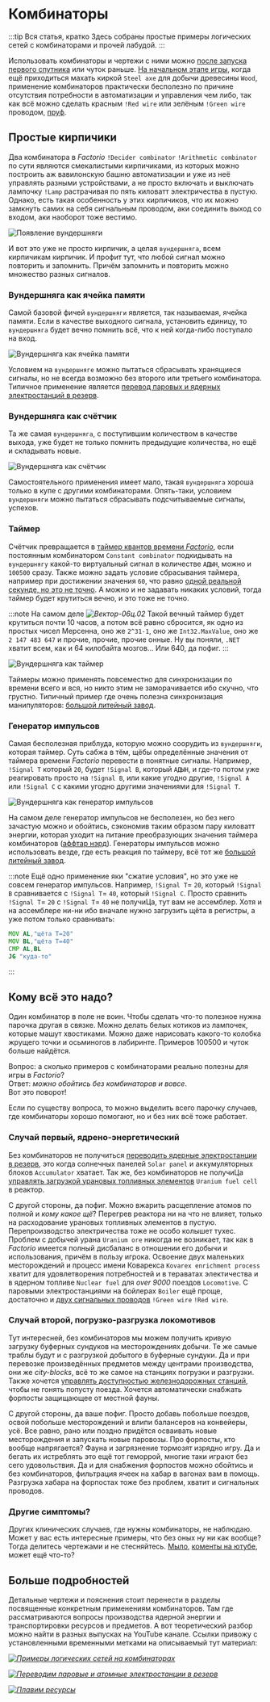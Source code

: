# Комбинаторы

:::tip Вся статья, кратко
Здесь собраны простые примеры логических сетей с комбинаторами и прочей лабудой.
:::

Использовать комбинаторы и чертежи с ними можно [после запуска первого спутника](../HowToStartNewGame/README.md#после-запуска-спутника) или чуток раньше. [На начальном этапе игры](../HowToStartNewGame/README.md), когда ещё приходиться махать киркой `Steel axe` для добычи древесины `Wood`, применение комбинаторов практически бесполезно по причине отсутствия потребности в автоматизации и управления чем либо, так как всё можно сделать красным `!Red wire` или зелёным `!Green wire` проводом, [пруф](SimpleExamples.md).

## Простые кирпичики

Два комбинатора в *Factorio* `!Decider combinator` `!Arithmetic combinator` по сути являются смекалистыми кирпичиками, из которых можно построить аж вавилонскую башню автоматизации и уже из неё управлять разными устройствами, а не просто включать и выключать лампочку `!Lamp` растрачивая по пять киловатт электричества в пустую. Однако, есть такая особенность у этих кирпичиков, что их можно замкнуть самих на себя сигнальным проводом, аки соединить выход со входом, аки наоборот тоже вестимо.

![Появление вундершняги](./images/Combinators.01.jpg)

И вот это уже не просто кирпичик, а целая `вундершняга`, всем кирпичикам кирпичик. И профит тут, что любой сигнал можно повторить и запомнить. Причём запомнить и повторить можно множество разных сигналов.

### Вундершняга как ячейка памяти

Самой базовой фичей `вундершняги` является, так называемая, ячейка памяти. Если в качестве выходного сигнала, установить единицу, то `вундершняга` будет вечно помнить всё, что к ней когда-либо поступало на вход.

![Вундершняга как ячейка памяти](./images/Combinators.02.jpg)

Условием на `вундершняге` можно пытаться сбрасывать хранящиеся сигналы, но не всегда возможно без второго или третьего комбинатора. Типичное применение является [перевод паровых и ядерных электростанций в резерв](../PowerProduction/BackupSteamPower.md#нудная-теория).

### Вундершняга как счётчик

Та же самая `вундершняга`, с поступившим количеством в качестве выхода, уже будет не только помнить предыдущие количества, но ещё и складывать новые.

![Вундершняга как счётчик](./images/Combinators.03.jpg)

Самостоятельного применения имеет мало, такая `вундершняга` хороша только в купе с другими комбинаторами. Опять-таки, условием `вундершняги` можно пытаться сбрасывать подсчитываемые сигналы, успехов.

### Таймер

Счётчик превращается в [таймер квантов времени *Factorio*](../Additionals/FPSandUPS.md#чё-за-ups), если постоянным комбинатором `Constant combinator` подкидывать на `вундершнягу` какой-то виртуальный сигнал в количестве `АДЫН`, можно и `100500` сразу. Также можно задать условие сбрасывания таймера, например при достижении значения `60`, что равно [одной реальной секунде, но это не точно](../Additionals//FPSandUPS.md#как-решать-вопросы-с-производительностью). А можно и не задавать никаких условий, тогда таймер будет крутиться вечно, и это тоже не точно.

:::note На самом деле *![Вектор-06ц.02](./images/Combinators.06.jpg#right)*
Такой вечный таймер будет крутиться почти 10 часов, а потом всё равно сбросится, як одно из простых чисел Мерсенна, оно же `2^31-1`, оно же `Int32.MaxValue`, оно же `2 147 483 647` и прочие, прочие, прочие онные. Ну вы поняли, `.NET` хватит всем, как и 64 килобайта мозгов... Или 640, да пофиг.
:::

![Вундершняга как таймер](./images/Combinators.04.jpg)

Таймеры можно применять повсеместно для синхронизации по времени всего и вся, но никто этим не заморачивается ибо скучно, что грустно. Типичный пример где очень полезна синхронизация манипуляторов: [большой литейный завод](../RawResourcesProcessing/BigOreFoundry.md#вундершняга-как-таймер).

### Генератор импульсов

Самая бесполезная приблуда, которую можно соорудить из `вундершняги`, которая таймер. Суть сабжа в тём, щёбы определённые значения от таймера времени *Factorio* перевести в понятные сигналы. Например, `!Signal T` который `20`, будет `!Signal B`, который `АДЫН`, и где-то потом уже реагировать просто на `!Signal B`, или какие угодно другие, `!Signal A` или `!Signal C` с какими угодно другими значениями для `!Signal T`.

![Вундершняга как генератор импульсов](./images/Combinators.05.jpg)

На самом деле генератор импульсов не бесполезен, но без него зачастую можно и обойтись, сэкономив таким образом пару киловатт энергии, которая уходит на питание преобразующих значения таймера комбинаторов ([аффтар нэрд](../Additionals/NerdsVsGeeks.md#народные-деффутаты)). Генераторы импульсов можно использовать везде, где есть реакция по таймеру, всё тот же [большой литейный завод](../RawResourcesProcessing/BigOreFoundry.md#вундершняга-как-генератор-импульсов).

:::note
Ещё одно применение яки "сжатие условия", но это уже не совсем генератор импульсов. Например, `!Signal T`= `20`, который `!Signal B` сравнивается с `!Signal T`= `40`, который `!Signal C`. Просто сравнить `!Signal T`= `20` с `!Signal T`= `40` не получиЦа, тут вам не ассемблер. Хотя и на ассемблере ни-ни ибо вначале нужно загрузить щёта в регистры, а уже потом только сравнивать:

```asm
MOV AL,"щёта T=20"
MOV BL,"щёта T=40"
CMP AL,BL
JG "куда-то"
```
:::

## Кому всё это надо?

Один комбинатор в поле не воин. Чтобы сделать что-то полезное нужна парочка другая в связке. Можно делать белых котиков из лампочек, которые машут хвостиками. Можно даже нарисовать какого-то колобка жрущего точки и осьминогов в лабиринте. Примеров 100500 и чуток больше найдётся.

Вопрос: а сколько примеров с комбинаторами реально полезны для игры в *Factorio*?\
Ответ: *можно обойтись без комбинаторов и вовсе*.\
Вот это поворот!

Если по существу вопроса, то можно выделить всего парочку случаев, где комбинаторы хорошо помогают, но и без них всё тоже работает.

### Случай первый, ядрено-энергетический

Без комбинаторов не получиться [переводить ядерные электростанции в резерв](../PowerProduction/BackupSteamPower.md#с-теорией-всё-начинаем-творить), это когда солнечных панелей `Solar panel` и аккумуляторных блоков `Accumulator` хватает. Так же, без комбинаторов не получиЦа [управлять загрузкой урановых топливных элементов](../PowerProduction/NuclearPower.md#начнём-с-теории) `Uranium fuel cell` в реактор.

С другой стороны, да пофиг. Можно вжарить расщепление атомов по полной и *кому какое щё*? Перегрев реактора ни на что не влияет, только на расходование урановых топливных элементов в пустую. Перепроизводство электричества тоже не особо колышет тухес. Проблем с добычей урана `Uranium ore` никогда не возникает, так как в *Factorio* имеется полный дисбаланс в отношении его добычи и использования, причём в пользу игрока. Освоение двух маленьких месторождений и процесс имени Коварекса `Kovarex enrichment process` хватит для удовлетворения потребностей и в тераватах электичества и в ядерном топливе `Nuclear fuel` для *over 9000* поездов `Locomotive`. С паровыми электростанциями на бойлерах `Boiler` ещё проще, достаточно и [двух сигнальных проводов](../PowerProduction/BackupSteamPower.md#простой-костыль) `!Green wire` `!Red wire`.

### Случай второй, погрузко-разгрузка локомотивов

Тут интересней, без комбинаторов мы можем получить кривую загрузку буферных сундуков на месторождениях добычи. Те же самые траблы будут и с разгрузкой добытого в буферные сундуки. Да и при перевозке произведённых предметов между центрами производства, они же *city-blocks*, всё то же самое на станциях погрузки и разгрузки. Также хочется [управлять доступностью железнодорожных станций](../LoadingAndUnloadingTrains/README.md#погрузка-предметов), чтобы не гонять попусту поезда. Хочется автоматически снабжать форпосты защищающее от местной фауны.

С другой стороны, да ваше пофиг. Просто добавь побольше поездов, освой побольше месторождений и влипи балансеров на конвейеры, усё. Все равно, рано или поздно придётся осваивать новые месторождения и запускать новые паровозы. Про форпосты, кто вообще напрягается? Фауна и загрязнение тормозят изрядно игру. Да и бегать их истреблять это ещё тот геморрой, многие таки играют без сего удовольствия. Да и для снабжения форпостов можно обойтись и без комбинаторов, фильтрация ячеек на хабар в вагонах вам в помощь. Разгрузка хабара на форпостах тоже без проблем, хватит и сигнальных проводов.

### Другие симптомы?

Других клинических случаев, где нужны комбинаторы, не наблюдаю. Может у вас есть интересные примеры, что без оных ну ни как вообще? Тогда делитесь чертежами и не стесняйтесь. [Мыло](mailto:factorio@yrfle.com?subject=У%20меня%20есть%20чертёж%20с%20комбинаторами!), [коменты на ютубе](http://www.youtube.com/watch?v=wzzepgeYcpw), может ещё что-то?

## Больше подробностей

Детальные чертежи и пояснения стоит перенести в разделы посвященные конкретным применениям комбинаторов. Там где рассматриваются вопросы производства ядерной энергии и транспортировки ресурсов и предметов. А вот теоретический разбор можно найти в разных выпусках на YouTube канале. Ссылки привожу с установленными временными метками на описываемый тут материал:

[*![Примеры логических сетей на комбинаторах](http://img.youtube.com/vi/wzzepgeYcpw/0.jpg)*](http://www.youtube.com/watch?v=wzzepgeYcpw)

[*![Переводим паровые и атомные электростанции в резерв](http://img.youtube.com/vi/FfmslzAyOsc/0.jpg)*](http://www.youtube.com/watch?v=FfmslzAyOsc&t=42s)

[*![Плавим ресурсы](http://img.youtube.com/vi/e3mbmKIWLns/0.jpg)*](http://www.youtube.com/watch?v=e3mbmKIWLns&t=659s)
